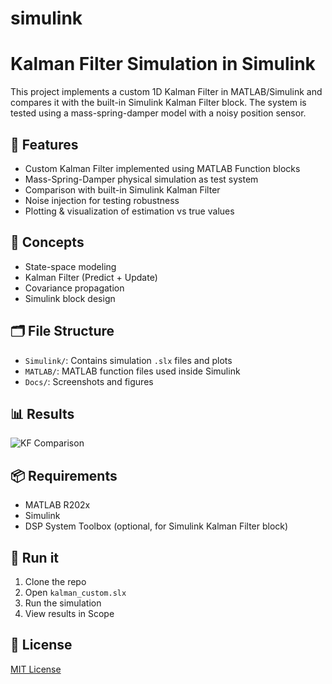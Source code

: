 # simulink
#  Kalman Filter Simulation in Simulink

This project implements a custom 1D Kalman Filter in MATLAB/Simulink and compares it with the built-in Simulink Kalman Filter block. The system is tested using a mass-spring-damper model with a noisy position sensor.

## 🔧 Features
- Custom Kalman Filter implemented using MATLAB Function blocks
- Mass-Spring-Damper physical simulation as test system
- Comparison with built-in Simulink Kalman Filter
- Noise injection for testing robustness
- Plotting & visualization of estimation vs true values

## 🧠 Concepts
- State-space modeling
- Kalman Filter (Predict + Update)
- Covariance propagation
- Simulink block design

## 🗂 File Structure
- `Simulink/`: Contains simulation `.slx` files and plots
- `MATLAB/`: MATLAB function files used inside Simulink
- `Docs/`: Screenshots and figures

## 📊 Results
![KF Comparison](docs/comparison)

## 📦 Requirements
- MATLAB R202x
- Simulink
- DSP System Toolbox (optional, for Simulink Kalman Filter block)

## 🚀 Run it
1. Clone the repo
2. Open `kalman_custom.slx`
3. Run the simulation
4. View results in Scope

## 📃 License
[MIT License](LICENSE)

